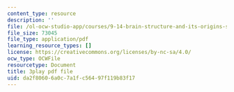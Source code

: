 ```yaml
---
content_type: resource
description: ''
file: /ol-ocw-studio-app/courses/9-14-brain-structure-and-its-origins-spring-2014/da2f80606a0c7a1fc56497f119b83f17_555124.pdf
file_size: 73045
file_type: application/pdf
learning_resource_types: []
license: https://creativecommons.org/licenses/by-nc-sa/4.0/
ocw_type: OCWFile
resourcetype: Document
title: 3play pdf file
uid: da2f8060-6a0c-7a1f-c564-97f119b83f17
---
```

